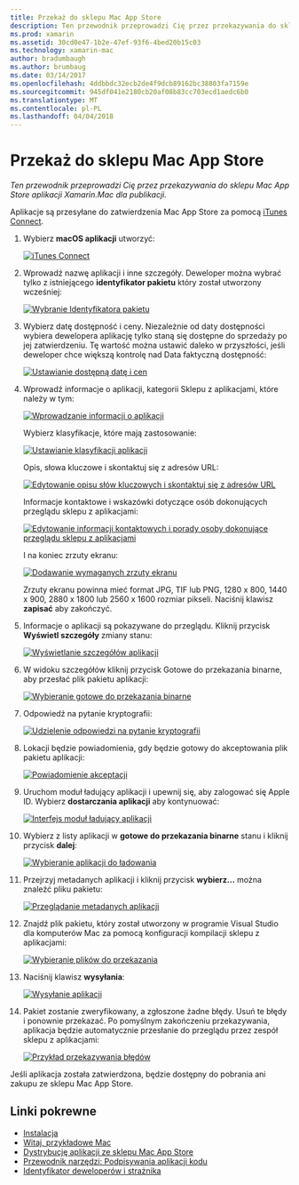 ```yaml
---
title: Przekaż do sklepu Mac App Store
description: Ten przewodnik przeprowadzi Cię przez przekazywania do sklepu Mac App Store aplikacji Xamarin.Mac dla publikacji.
ms.prod: xamarin
ms.assetid: 30cd0e47-1b2e-47ef-93f6-4bed20b15c03
ms.technology: xamarin-mac
author: bradumbaugh
ms.author: brumbaug
ms.date: 03/14/2017
ms.openlocfilehash: 4ddbbdc32ecb2de4f9dcb89162bc38803fa7159e
ms.sourcegitcommit: 945df041e2180cb20af08b83cc703ecd1aedc6b0
ms.translationtype: MT
ms.contentlocale: pl-PL
ms.lasthandoff: 04/04/2018
---
```

# <a name="upload-to-mac-app-store"></a>Przekaż do sklepu Mac App Store

_Ten przewodnik przeprowadzi Cię przez przekazywania do sklepu Mac App Store aplikacji Xamarin.Mac dla publikacji._

Aplikacje są przesyłane do zatwierdzenia Mac App Store za pomocą [iTunes Connect](http://itunesconnect.apple.com/).

1. Wybierz **macOS aplikacji** utworzyć: 

    [![](uploading-images/image65.png "iTunes Connect")](uploading-images/image65.png#lightbox)

2. Wprowadź nazwę aplikacji i inne szczegóły. Deweloper można wybrać tylko z istniejącego **identyfikator pakietu** który został utworzony wcześniej: 

    [![](uploading-images/image66.png "Wybranie Identyfikatora pakietu")](uploading-images/image66.png#lightbox)

3. Wybierz datę dostępność i ceny. Niezależnie od daty dostępności wybiera dewelopera aplikację tylko staną się dostępne do sprzedaży po jej zatwierdzeniu. Tę wartość można ustawić daleko w przyszłości, jeśli deweloper chce większą kontrolę nad Data faktyczną dostępność: 

    [![](uploading-images/image67.png "Ustawianie dostępną datę i cen")](uploading-images/image67.png#lightbox)

4. Wprowadź informacje o aplikacji, kategorii Sklepu z aplikacjami, które należy w tym: 

    [![](uploading-images/image68.png "Wprowadzanie informacji o aplikacji")](uploading-images/image68.png#lightbox) 

    Wybierz klasyfikacje, które mają zastosowanie: 

    [![](uploading-images/image69.png "Ustawianie klasyfikacji aplikacji")](uploading-images/image69.png#lightbox) 

    Opis, słowa kluczowe i skontaktuj się z adresów URL: 

    [![](uploading-images/image70.png "Edytowanie opisu słów kluczowych i skontaktuj się z adresów URL")](uploading-images/image70.png#lightbox) 

    Informacje kontaktowe i wskazówki dotyczące osób dokonujących przeglądu sklepu z aplikacjami: 

    [![](uploading-images/image71.png "Edytowanie informacji kontaktowych i porady osoby dokonujące przeglądu sklepu z aplikacjami")](uploading-images/image71.png#lightbox) 

    I na koniec zrzuty ekranu: 

    [![](uploading-images/image72.png "Dodawanie wymaganych zrzuty ekranu")](uploading-images/image72.png#lightbox) 

    Zrzuty ekranu powinna mieć format JPG, TIF lub PNG, 1280 x 800, 1440 x 900, 2880 x 1800 lub 2560 x 1600 rozmiar pikseli. Naciśnij klawisz **zapisać** aby zakończyć.

5. Informacje o aplikacji są pokazywane do przeglądu. Kliknij przycisk **Wyświetl szczegóły** zmiany stanu: 

    [![](uploading-images/image73.png "Wyświetlanie szczegółów aplikacji")](uploading-images/image73.png#lightbox)

6. W widoku szczegółów kliknij przycisk Gotowe do przekazania binarne, aby przesłać plik pakietu aplikacji: 

    [![](uploading-images/image74.png "Wybieranie gotowe do przekazania binarne")](uploading-images/image74.png#lightbox)

7. Odpowiedź na pytanie kryptografii: 

    [![](uploading-images/image75.png "Udzielenie odpowiedzi na pytanie kryptografii")](uploading-images/image75.png#lightbox)

8. Lokacji będzie powiadomienia, gdy będzie gotowy do akceptowania plik pakietu aplikacji: 

    [![](uploading-images/image76.png "Powiadomienie akceptacji")](uploading-images/image76.png#lightbox)

9. Uruchom moduł ładujący aplikacji i upewnij się, aby zalogować się Apple ID.
Wybierz **dostarczania aplikacji** aby kontynuować: 

    [![](uploading-images/image77.png "Interfejs moduł ładujący aplikacji")](uploading-images/image77.png#lightbox)

10. Wybierz z listy aplikacji w **gotowe do przekazania binarne** stanu i kliknij przycisk **dalej**: 

    [![](uploading-images/image78.png "Wybieranie aplikacji do ładowania")](uploading-images/image78.png#lightbox)

11. Przejrzyj metadanych aplikacji i kliknij przycisk **wybierz...**  można znaleźć pliku pakietu: 

    [![](uploading-images/image79.png "Przeglądanie metadanych aplikacji")](uploading-images/image79.png#lightbox)

12. Znajdź plik pakietu, który został utworzony w programie Visual Studio dla komputerów Mac za pomocą konfiguracji kompilacji sklepu z aplikacjami: 

    [![](uploading-images/image80.png "Wybieranie plików do przekazania")](uploading-images/image80.png#lightbox)

13. Naciśnij klawisz **wysyłania**: 

    [![](uploading-images/image81.png "Wysyłanie aplikacji")](uploading-images/image81.png#lightbox)

14. Pakiet zostanie zweryfikowany, a zgłoszone żadne błędy. Usuń te błędy i ponownie przekazać. Po pomyślnym zakończeniu przekazywania, aplikacja będzie automatycznie przesłanie do przeglądu przez zespół sklepu z aplikacjami: 

    [![](uploading-images/image82.png "Przykład przekazywania błędów")](uploading-images/image82.png#lightbox)

Jeśli aplikacja została zatwierdzona, będzie dostępny do pobrania ani zakupu ze sklepu Mac App Store.

## <a name="related-links"></a>Linki pokrewne

- [Instalacja](~//mac/get-started/installation.md)
- [Witaj, przykładowe Mac](~//mac/get-started/hello-mac.md)
- [Dystrybucję aplikacji ze sklepu Mac App Store](https://developer.apple.com/devcenter/mac/checklist/)
- [Przewodnik narzędzi: Podpisywania aplikacji kodu](https://developer.apple.com/library/mac/#documentation/ToolsLanguages/Conceptual/OSXWorkflowGuide/CodeSigning/CodeSigning.html)
- [Identyfikator deweloperów i strażnika](https://developer.apple.com/resources/developer-id/)

